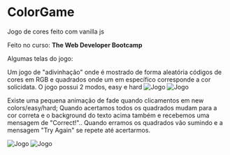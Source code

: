 # ColorGame
Jogo de cores feito com vanilla js

Feito no curso: **The Web Developer Bootcamp**

Algumas telas do jogo:

Um jogo de "adivinhação" onde é mostrado de forma aleatória códigos de cores em RGB e quadrados onde um em específico corresponde a cor solicidata.
O jogo possui 2 modos, easy e hard
![Jogo](https://i.imgur.com/aEfIrIY.png)
![Jogo](https://i.imgur.com/FsEDyJh.png)



Existe uma pequena animação de fade quando clicamentos em new colors/easy/hard; 
Quando acertamos todos os quadrados mudam para a cor correta e o background do texto acima também e recebemos uma mensagem de "Correct!"..
Quando erramos os quadrados vão sumindo e a mensagem "Try Again" se repete até acertarmos.

![Jogo](https://i.imgur.com/WEq9Eoz.png)
![Jogo](https://i.imgur.com/0xlTrU7.png)


